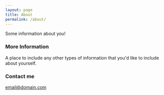 ```yaml
---
layout: page
title: About
permalink: /about/
---
```

Some information about you!
### More Information
A place to include any other types of information that you'd like to include about yourself.
### Contact me
[email@domain.com](mailto:email@domain.com)